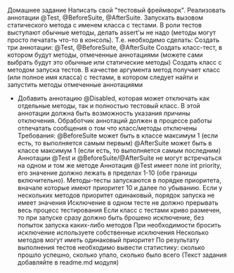 Домашнее задание
Написать свой "тестовый фреймворк". Реализовать аннотации @Test, @BeforeSuite, @AfterSuite. Запускать вызовом статического метода с именем класса с тестами. В роли тестов выступают обычные методы, делать assert'ы не надо (методы могут просто печатать что-то в консоль).
Т.е. необходимо сделать:
Создать три аннотации: @Test, @BeforeSuite, @AfterSuite
Создать класс-тест, в котором будут методы, отмеченные аннотациями (можете сами выбрать будут это обычные или статические методы) Создать класс с методом запуска тестов. В качестве аргумента метод получает класс (или полное имя класса) с тестами, в котором следует найти и запустить методы отмеченные аннотациями
* Добавить аннотацию @Disabled, которая может отключать как отдельные методы, так и полностью тестовый класс. В этой аннотации должна быть возможность указания причины отключения. Обработчик аннотаций должен в процессе работы отпечатать сообщения о том что
  класс/методы отключены
  Требования:
  @BeforeSuite может быть в классе максимум 1 (если есть, то выполняется самым первым)
  @AfterSuite может быть в классе максимум 1 (если есть, то выполняется самым последним)
  Аннотации @Test и @BeforeSuite/@AfterSuite не могут встречаться на одном и том же методе
  Аннотация @Test имеет поле int priority, его значение должно лежать в пределах 1-10 (обе границы включительно). Методы-тесты запускаются в порядке приоритета, вначале которые имеют приоритет 10 и далее по убыванию. Если у нескольких методов приоритет одинаковый, порядок
  запуска не имеет значения
  Исключение в одном тесте не должно прерывать весь процесс тестирования Если класс с тестами криво размечен, то при запуске сразу должно быть брошено исключение, без попыток запуска каких-либо методов
  При необходимости бросить исключение используете собственные исключения
  Несколько методов могут иметь одинаковый приоритет
  По результату выполнения тестов необходимо вывести статистику: сколько прошло успешно, сколько упало, сколько было всего (Текст задания добавляйте в readme.md модуля)